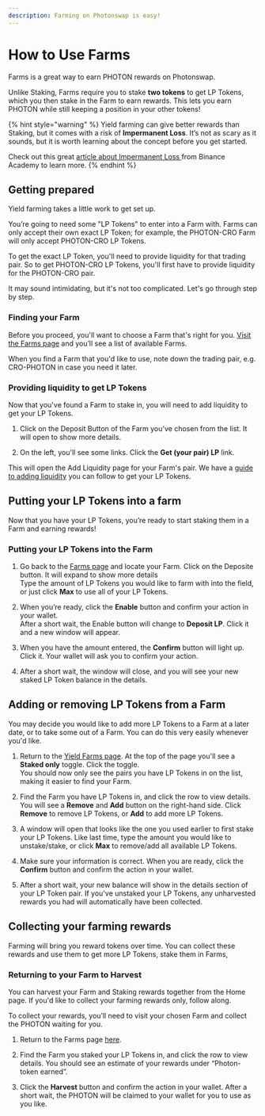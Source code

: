```yaml
---
description: Farming on Photonswap is easy!
---
```


# How to Use Farms

Farms is a great way to earn PHOTON rewards on Photonswap.

Unlike Staking, Farms require you to stake **two tokens** to get LP Tokens, which you then stake in the Farm to earn rewards. This lets you earn PHOTON while still keeping a position in your other tokens!

{% hint style="warning" %}
Yield farming can give better rewards than Staking, but it comes with a risk of **Impermanent Loss**. It’s not as scary as it sounds, but it is worth learning about the concept before you get started.

Check out this great [article about Impermanent Loss ](https://academy.binance.com/en/articles/impermanent-loss-explained)from Binance Academy to learn more.
{% endhint %}

## Getting prepared

Yield farming takes a little work to get set up.

You’re going to need some "LP Tokens" to enter into a Farm with. Farms can only accept their own exact LP Token; for example, the PHOTON-CRO Farm will only accept PHOTON-CRO LP Tokens.

To get the exact LP Token, you'll need to provide liquidity for that trading pair. So to get PHOTON-CRO LP Tokens, you'll first have to provide liquidity for the PHOTON-CRO pair.

It may sound intimidating, but it's not too complicated. Let's go through step by step.

### Finding your Farm

Before you proceed, you'll want to choose a Farm that's right for you. [Visit the Farms page](https://photonswap.finance/farms#/farm) and you’ll see a list of available Farms.

When you find a Farm that you'd like to use, note down the trading pair, e.g. CRO-PHOTON in case you need it later.

### Providing liquidity to get LP Tokens

Now that you've found a Farm to stake in, you will need to add liquidity to get your LP Tokens.

1. Click on the Deposit Button of the Farm you've chosen from the list. It will open to show more details.

2. On the left, you'll see some links. Click the **Get (your pair) LP** link.

This will open the Add Liquidity page for your Farm's pair. We have a [guide to adding liquidity](https://docs.photonswap.finance/get-started/how-to-add-remove-liquidity) you can follow to get your LP Tokens.

## Putting your LP Tokens into a farm

Now that you have your LP Tokens, you’re ready to start staking them in a Farm and earning rewards!

### Putting your LP Tokens into the Farm

1. Go back to the [Farms page](https://photonswap.finance/farms#/farm) and locate your Farm. Click on the Deposite button. It will expand to show more details\
Type the amount of LP Tokens you would like to farm with into the field, or just click **Max** to use all of your LP Tokens.

2. When you’re ready, click the **Enable** button and confirm your action in your wallet.\
 After a short wait, the Enable button will change to **Deposit LP**. Click it and a new window will appear.

3. When you have the amount entered, the **Confirm** button will light up. Click it. Your wallet will ask you to confirm your action.

4. After a short wait, the window will close, and you will see your new staked LP Token balance in the details.

## Adding or removing LP Tokens from a Farm

You may decide you would like to add more LP Tokens to a Farm at a later date, or to take some out of a Farm. You can do this very easily whenever you'd like.

1. Return to the [Yield Farms page](https://photonswap.finance/farms#/farm). At the top of the page you'll see a **Staked only** toggle. Click the toggle.\
You should now only see the pairs you have LP Tokens in on the list, making it easier to find your Farm.

2. Find the Farm you have LP Tokens in, and click the row to view details. You will see a **Remove** and **Add** button on the right-hand side. Click **Remove** to remove LP Tokens, or **Add** to add more LP Tokens.

3. A window will open that looks like the one you used earlier to first stake your LP Tokens. Like last time, type the amount you would like to unstake/stake, or click **Max** to remove/add all available LP Tokens.

4. Make sure your information is correct. When you are ready, click the **Confirm** button and confirm the action in your wallet.

5. After a short wait, your new balance will show in the details section of your LP Token pair. If you've unstaked your LP Tokens, any unharvested rewards you had will automatically have been collected.

## Collecting your farming rewards

Farming will bring you reward tokens over time. You can collect these rewards and use them to get more LP Tokens, stake them in Farms,

### Returning to your Farm to Harvest

You can harvest your Farm and Staking rewards together from the Home page. If you'd like to collect your farming rewards only, follow along.

To collect your rewards, you’ll need to visit your chosen Farm and collect the PHOTON waiting for you.

1. Return to the Farms page [here](https://photonswap.finance/farms#/farm).

2. Find the Farm you staked your LP Tokens in, and click the row to view details. You should see an estimate of your rewards under “Photon-token earned”.

3. Click the **Harvest** button and confirm the action in your wallet. After a short wait, the PHOTON will be claimed to your wallet for you to use as you like.
